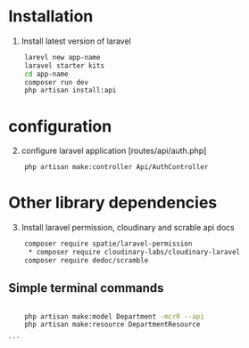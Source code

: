 

# Installation
1. Install latest version of laravel
```sh
    larevl new app-name
    laravel starter kits
    cd app-name
    composer run dev
    php artisan install:api
```

# configuration
2. configure laravel application [routes/api/auth.php]
```sh
    php artisan make:controller Api/AuthController
```

# Other library dependencies
3. Install laravel permission, cloudinary and scrable api docs
```sh
    composer require spatie/laravel-permission
     * composer require cloudinary-labs/cloudinary-laravel
    composer require dedoc/scramble

```


## Simple terminal commands
````sh

    php artisan make:model Department -mcrR --api
    php artisan make:resource DepartmentResource

```